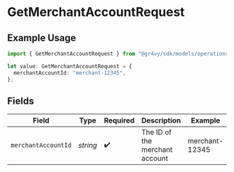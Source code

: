 # GetMerchantAccountRequest

## Example Usage

```typescript
import { GetMerchantAccountRequest } from "@gr4vy/sdk/models/operations";

let value: GetMerchantAccountRequest = {
  merchantAccountId: "merchant-12345",
};
```

## Fields

| Field                          | Type                           | Required                       | Description                    | Example                        |
| ------------------------------ | ------------------------------ | ------------------------------ | ------------------------------ | ------------------------------ |
| `merchantAccountId`            | *string*                       | :heavy_check_mark:             | The ID of the merchant account | merchant-12345                 |